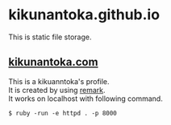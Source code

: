 # kikunantoka.github.io
This is static file storage.

## [kikunantoka.com](http://kikunantoka.com)
This is a kikuanntoka's profile.  
It is created by using [remark](https://github.com/gnab/remark).  
It works on localhost with following command.  
```
$ ruby -run -e httpd . -p 8000
```
